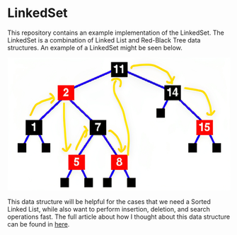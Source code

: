 # LinkedSet

This repository contains an example implementation of the LinkedSet.
The LinkedSet is a combination of Linked List and Red-Black Tree data structures.
An example of a LinkedSet might be seen below.

<img src="/assets/linked-set.jpg" alt="Example Linked Set" style="height: 300px;"/>

This data structure will be helpful for the cases that we need a Sorted Linked List,
while also want to perform insertion, deletion, and search operations fast.
The full article about how I thought about this data structure can be found in [here]().
